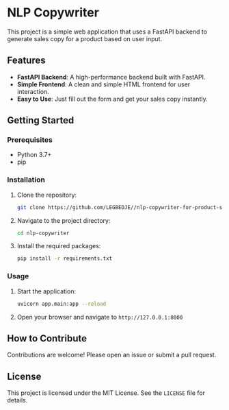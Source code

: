 # NLP Copywriter

This project is a simple web application that uses a FastAPI backend to generate sales copy for a product based on user input.

## Features

*   **FastAPI Backend**: A high-performance backend built with FastAPI.
*   **Simple Frontend**: A clean and simple HTML frontend for user interaction.
*   **Easy to Use**: Just fill out the form and get your sales copy instantly.

## Getting Started

### Prerequisites

*   Python 3.7+
*   pip

### Installation

1.  Clone the repository:
    ```bash
    git clone https://github.com/LEGBEDJE//nlp-copywriter-for-product-sales.git
    ```
2.  Navigate to the project directory:
    ```bash
    cd nlp-copywriter
    ```
3.  Install the required packages:
    ```bash
    pip install -r requirements.txt
    ```

### Usage

1.  Start the application:
    ```bash
    uvicorn app.main:app --reload
    ```
2.  Open your browser and navigate to `http://127.0.0.1:8000`

## How to Contribute

Contributions are welcome! Please open an issue or submit a pull request.

## License

This project is licensed under the MIT License. See the `LICENSE` file for details.
